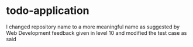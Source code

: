 # todo-application


I changed repository name to a more meaningful name as suggested by Web Development feedback given in level 10 and modified the test case as said 
